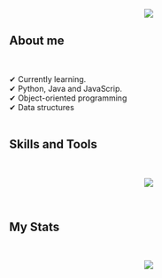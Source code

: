 <p align="center">
  <a href="https://github.com/DenverCoder1/readme-typing-svg"><img src="https://readme-typing-svg.herokuapp.com?color=blue=25&center=true&vCenter=true&width=600&height=100&lines=Hi%2C%20I'm%20Sofia;"></a>
</p>

##  **About me**
<br>


✔ Currently learning. <br>
✔ Python, Java and JavaScrip.<br>
✔ Object-oriented programming<br>
✔ Data structures<br><br>


## <b> Skills and Tools</b>
<br>

<p align="center">
  <a href="https://skillicons.dev">
    <img src="https://skillicons.dev/icons?i=js,py,java,html,css,github,vscode&theme=dark" />
  </a>
</p>
<br>

## My Stats
<br>

<p align="center">
   <img  align="center"  src="https://stats-seven-smoky.vercel.app/api/top-langs/?username=soandrade6&layout=compact&theme=tokyonight&text_color=C384FF&langs_count=20">
 </p>
  


<!--
**soandrade6/soandrade6** is a ✨ _special_ ✨ repository because its `README.md` (this file) appears on your GitHub profile.

Here are some ideas to get you started:

- 🔭 I’m currently working on ...
- 🌱 I’m currently learning ...
- 👯 I’m looking to collaborate on ...
- 🤔 I’m looking for help with ...
- 💬 Ask me about ...
- 📫 How to reach me: ...
- 😄 Pronouns: ...
- ⚡ Fun fact: ...
-->
